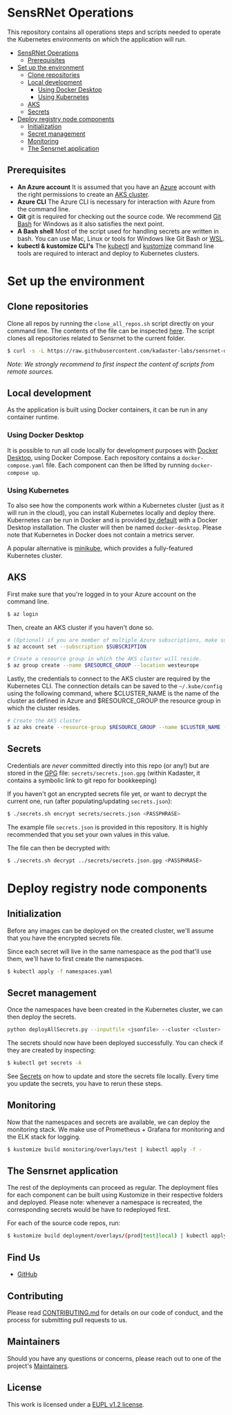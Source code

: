 # SensRNet Operations

This repository contains all operations steps and scripts needed to operate the Kubernetes environments on which the application will run.

- [SensRNet Operations](#sensrnet-operations)
  - [Prerequisites](#prerequisites)
- [Set up the environment](#set-up-the-environment)
  - [Clone repositories](#clone-repositories)
  - [Local development](#local-development)
    - [Using Docker Desktop](#using-docker-desktop)
    - [Using Kubernetes](#using-kubernetes)
  - [AKS](#aks)
  - [Secrets](#secrets)
- [Deploy registry node components](#deploy-registry-node-components)
  - [Initialization](#initialization)
  - [Secret management](#secret-management)
  - [Monitoring](#monitoring)
  - [The Sensrnet application](#the-sensrnet-application)

## Prerequisites
- **An Azure account** 
  It is assumed that you have an [Azure](https://azure.microsoft.com/en-us/) account with the right permissions to create an [AKS cluster](https://azure.microsoft.com/en-us/services/kubernetes-service/).
- **Azure CLI** The Azure CLI is necessary for interaction with Azure from the command line.
- **Git** git is required for checking out the source code. We recommend [Git Bash](https://gitforwindows.org/) for Windows as it also satisfies the next point.
- **A Bash shell** Most of the script used for handling secrets are written in bash. You can use Mac, Linux or tools for Windows like Git Bash or [WSL](https://docs.microsoft.com/en-us/windows/wsl/install-win10).
- **kubectl & kustomize CLI's** The [kubectl](https://kubernetes.io/docs/tasks/tools/install-kubectl/) and [kustomize](https://kubectl.docs.kubernetes.io/installation/kustomize/) command line tools are required to interact and deploy to Kubernetes clusters. 

# Set up the environment
## Clone repositories
Clone all repos by running the `clone_all_repos.sh` script directly on your command line. The contents of the file can be inspected [here](
  https://github.com/kadaster-labs/sensrnet-ops/blob/master/clone_all_repos.sh). The script clones all repositories related to Sensrnet to the current folder.

```bash
$ curl -s -L https://raw.githubusercontent.com/kadaster-labs/sensrnet-ops/master/clone_all_repos.sh | bash
```
*Note: We strongly recommend to first inspect the content of scripts from remote sources.*

## Local development
As the application is built using Docker containers, it can be run in any container runtime. 
### Using Docker Desktop
It is possible to run all code locally for development purposes with [Docker Desktop](https://www.docker.com/products/docker-desktop), using Docker Compose. Each repository contains a `docker-compose.yaml` file. Each component can then be lifted by running `docker-compose up`.

### Using Kubernetes
To also see how the components work within a Kubernetes cluster (just as it will run in the cloud), you can install Kubernetes locally and deploy there. Kubernetes can be run in Docker and is provided [by default](https://www.docker.com/products/kubernetes) with a Docker Desktop installation. The cluster will then be named `docker-desktop`. Please note that Kubernetes in Docker does not contain a metrics server.

A popular alternative is [minikube](https://kubernetes.io/docs/tasks/tools/), which provides a fully-featured Kubernetes cluster.

## AKS
First make sure that you're logged in to your Azure account on the command line.
```bash
$ az login
```

Then, create an AKS cluster if you haven't done so.
```bash
# (Optional) if you are member of multiple Azure subscriptions, make sure you set the tool to operate in the right one
$ az account set --subscription $SUBSCRIPTION

# Create a resource group in which the AKS cluster will reside.
$ az group create --name $RESOURCE_GROUP --location westeurope
```

Lastly, the credentials to connect to the AKS cluster are required by the Kubernetes CLI. The connection details can be saved to the `~/.kube/config` using the following command, where $CLUSTER_NAME is the name of the cluster as defined in Azure and $RESOURCE_GROUP the resource group in which the cluster resides.
```bash
# Create the AKS cluster
$ az aks create --resource-group $RESOURCE_GROUP --name $CLUSTER_NAME --generate-ssh-keys
```

## Secrets
Credentials are _never_ committed directly into this repo (or any!) but are stored in the [GPG](https://www.if-not-true-then-false.com/2010/linux-encrypt-files-decrypt-files-gpg-interactive-non-interactive/) file: `secrets/secrets.json.gpg` (within Kadaster, it contains a symbolic link to git repo for bookkeeping)

If you haven't got an encrypted secrets file yet, or want to decrypt the current one, run (after populating/updating `secrets.json`):
```bash
$ ./secrets.sh encrypt secrets/secrets.json <PASSPHRASE>
```
The example file `secrets.json` is provided in this repository. It is highly recommended that you set your own values in this value.

The file can then be decrypted with:
```bash
$ ./secrets.sh decrypt ../secrets/secrets.json.gpg <PASSPHRASE>
```

# Deploy registry node components

## Initialization
Before any images can be deployed on the created cluster, we'll assume that you have the encrypted secrets file.

Since each secret will live in the same namespace as the pod that'll use them, we'll have to first create the namespaces.
```bash
$ kubectl apply -f namespaces.yaml
```

## Secret management
Once the namespaces have been created in the Kubernetes cluster, we can then deploy the secrets.
```bash
python deployAllSecrets.py --inputfile <jsonfile> --cluster <cluster>
```

The secrets should now have been deployed successfully. You can check if they are created by inspecting:
```bash
$ kubectl get secrets -A
```

See [Secrets](#Secrets) on how to update and store the secrets file locally. Every time you update the secrets, you have to rerun these steps.

## Monitoring
Now that the namespaces and secrets are available, we can deploy the monitoring stack. We make use of Prometheus + Grafana for monitoring and the ELK stack for logging.
```bash
$ kustomize build monitoring/overlays/test | kubectl apply -f -
```

## The Sensrnet application
The rest of the deployments can proceed as regular. The deployment files for each component can be built using Kustomize in their respective folders and deployed. Please note: whenever a namespace is recreated, the corresponding secrets would be have to redeployed first.

For each of the source code repos, run:
```bash
$ kustomize build deployment/overlays/(prod|test|local) | kubectl apply -f -
```

## Find Us

* [GitHub](https://github.com/kadaster-labs/sensrnet-home)

## Contributing

Please read [CONTRIBUTING.md](CONTRIBUTING.md) for details on our code of conduct, and the process for submitting pull requests to us.

## Maintainers <a name="maintainers"></a>

Should you have any questions or concerns, please reach out to one of the project's [Maintainers](./MAINTAINERS.md).

## License

This work is licensed under a [EUPL v1.2 license](./LICENSE.md).

